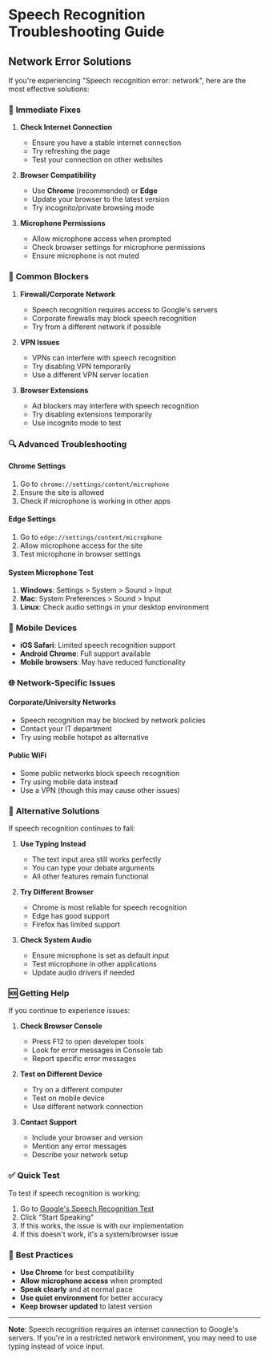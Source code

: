 # Speech Recognition Troubleshooting Guide

## Network Error Solutions

If you're experiencing "Speech recognition error: network", here are the most effective solutions:

### 🔧 **Immediate Fixes**

1. **Check Internet Connection**
   - Ensure you have a stable internet connection
   - Try refreshing the page
   - Test your connection on other websites

2. **Browser Compatibility**
   - Use **Chrome** (recommended) or **Edge**
   - Update your browser to the latest version
   - Try incognito/private browsing mode

3. **Microphone Permissions**
   - Allow microphone access when prompted
   - Check browser settings for microphone permissions
   - Ensure microphone is not muted

### 🚫 **Common Blockers**

1. **Firewall/Corporate Network**
   - Speech recognition requires access to Google's servers
   - Corporate firewalls may block speech recognition
   - Try from a different network if possible

2. **VPN Issues**
   - VPNs can interfere with speech recognition
   - Try disabling VPN temporarily
   - Use a different VPN server location

3. **Browser Extensions**
   - Ad blockers may interfere with speech recognition
   - Try disabling extensions temporarily
   - Use incognito mode to test

### 🔍 **Advanced Troubleshooting**

#### Chrome Settings
1. Go to `chrome://settings/content/microphone`
2. Ensure the site is allowed
3. Check if microphone is working in other apps

#### Edge Settings
1. Go to `edge://settings/content/microphone`
2. Allow microphone access for the site
3. Test microphone in browser settings

#### System Microphone Test
1. **Windows**: Settings > System > Sound > Input
2. **Mac**: System Preferences > Sound > Input
3. **Linux**: Check audio settings in your desktop environment

### 📱 **Mobile Devices**

- **iOS Safari**: Limited speech recognition support
- **Android Chrome**: Full support available
- **Mobile browsers**: May have reduced functionality

### 🌐 **Network-Specific Issues**

#### Corporate/University Networks
- Speech recognition may be blocked by network policies
- Contact your IT department
- Try using mobile hotspot as alternative

#### Public WiFi
- Some public networks block speech recognition
- Try using mobile data instead
- Use a VPN (though this may cause other issues)

### 🔄 **Alternative Solutions**

If speech recognition continues to fail:

1. **Use Typing Instead**
   - The text input area still works perfectly
   - You can type your debate arguments
   - All other features remain functional

2. **Try Different Browser**
   - Chrome is most reliable for speech recognition
   - Edge has good support
   - Firefox has limited support

3. **Check System Audio**
   - Ensure microphone is set as default input
   - Test microphone in other applications
   - Update audio drivers if needed

### 🆘 **Getting Help**

If you continue to experience issues:

1. **Check Browser Console**
   - Press F12 to open developer tools
   - Look for error messages in Console tab
   - Report specific error messages

2. **Test on Different Device**
   - Try on a different computer
   - Test on mobile device
   - Use different network connection

3. **Contact Support**
   - Include your browser and version
   - Mention any error messages
   - Describe your network setup

### ✅ **Quick Test**

To test if speech recognition is working:

1. Go to [Google's Speech Recognition Test](https://www.google.com/intl/en/chrome/demos/speech.html)
2. Click "Start Speaking"
3. If this works, the issue is with our implementation
4. If this doesn't work, it's a system/browser issue

### 🎯 **Best Practices**

- **Use Chrome** for best compatibility
- **Allow microphone access** when prompted
- **Speak clearly** and at normal pace
- **Use quiet environment** for better accuracy
- **Keep browser updated** to latest version

---

**Note**: Speech recognition requires an internet connection to Google's servers. If you're in a restricted network environment, you may need to use typing instead of voice input. 